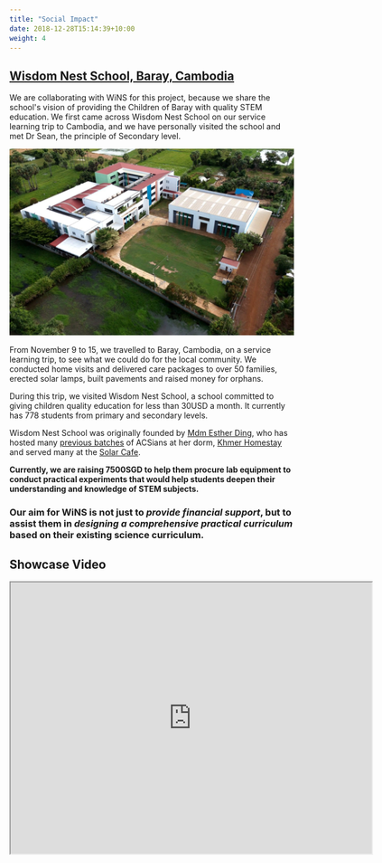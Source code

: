 ```yaml
---
title: "Social Impact"
date: 2018-12-28T15:14:39+10:00
weight: 4
---
```


## [Wisdom Nest School, Baray, Cambodia](https://cornerstone-eastside.church/wisdom-nest-school)
We are collaborating with WiNS for this project, because we share the school's vision of providing the Children of Baray with quality STEM education. We first came across Wisdom Nest School on our service learning trip to Cambodia, and we have personally visited the school and met Dr Sean, the principle of Secondary level.

<img src="/images/wns.jpg">

From November 9 to 15, we travelled to Baray, Cambodia, on a service learning trip, to see what we could do for the local community. We conducted home visits and delivered care packages to over 50 families, erected solar lamps, built pavements and raised money for orphans.

During this trip, we visited Wisdom Nest School, a school committed to giving children quality education for less than 30USD a month. It currently has 778 students from primary and secondary levels.

Wisdom Nest School was originally founded by [Mdm Esther Ding](https://christianitymalaysia.com/wp/missionary-tentmaker/), who has hosted many [previous batches](https://www.acsindep.moe.edu.sg/acspression-2024/term-1/servicelearningtriptocambodia/) of ACSians at her dorm, [Khmer Homestay](https://www.tripadvisor.com.sg/Hotel_Review-g1024989-d3181442-Reviews-Khmer_Homestay-Kampong_Thom_Kampong_Thom_Province.html) and served many at the [Solar Cafe](https://www.tripadvisor.com.sg/Restaurant_Review-g1024989-d5768033-Reviews-Solar_Cafe-Kampong_Thom_Kampong_Thom_Province.html).

**Currently, we are raising 7500SGD to help them procure lab equipment to conduct practical experiments that would help students deepen their understanding and knowledge of STEM subjects.**


### Our aim for WiNS is not just to *provide financial support*, but to assist them in *designing a comprehensive practical curriculum* based on their existing science curriculum.

## Showcase Video
<iframe src="https://drive.google.com/file/d/1re3XlzboLQ2nu1d8P02WzvUFbASqmpEZ/preview" width="640" height="480" allow="autoplay" allowfullscreen></iframe>